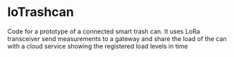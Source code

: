 # IoTrashcan
Code for a prototype of a connected smart trash can. It uses LoRa transceiver send measurements to a gateway and share the load of the can with a cloud service showing the registered load levels in time
